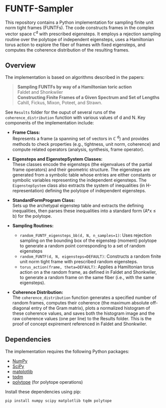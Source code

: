# FUNTF-Sampler

This repository contains a Python implementation for sampling finite unit norm tight frames (FUNTFs). The code constructs frames in the complex vector space ℂ<sup>d</sup> with prescribed eigensteps. It employs a rejection sampling routine over the polytope of independent eigensteps, uses a Hamiltonian torus action to explore the fiber of frames with fixed eigensteps, and computes the coherence distribution of the resulting frames.

## Overview  

The implementation is based on algorithms described in the papers:  

> **Sampling FUNTFs by way of a Hamiltonian toric action**  
> Faldet and Shonkwiler  
> **Constructing Finite Frames of a Given Spectrum and Set of Lengths**  
> Cahill, Fickus, Mixon, Poteet, and Strawn.   

See `Results` folder for the ouput of several runs of the `coherence_distribution` function with various values of d and N. Key components of the implementation include:  

- **Frame Class:**   
Represents a frame (a spanning set of vectors in ℂ <sup>d</sup>) and provides methods to check properties (e.g., tightness, unit norm, coherence) and compute related operators (analysis, synthesis, frame operator).  

- **Eigensteps and EigenstepSystem Classes:**  
These classes encode the eigensteps (the eigenvalues of the partial frame operators) and their geometric structure. The eigensteps are generated from a symbolic table whose entries are either constants or symbolic variables representing the independent eigensteps. The `EigenstepSystem` class also extracts the system of inequalities (in H-representation) defining the polytope of independent eigensteps.    

- **StandardFormProgram Class:**  
Sets up the archetypal eigenstep table and extracts the defining inequalities, then parses these inequalities into a standard form (A*x ≤ b) for the polytope.   

- **Sampling Routines:**  

  - `random_FUNTF_eigensteps_bb(d, N, n_samples=1)`: Uses rejection sampling on the bounding box of the eigenstep (moment) polytope to generate a random point corresponding to a set of random eigensteps
  - `random_FUNTF(d, N, eigensteps=DEFAULT)`: Constructs a random finite unit norm tight frame with prescribed random eigensteps.
  - `torus_action(frame, theta=DEFAULT)`: Applies a Hamiltonian torus action on a the random frame, as defined in Faldet and Shonkwiler, to generate a random frame on the same fiber (i.e., with the same eigensteps).

- **Coherence Distribution:**  
    The `coherence_distribution` function generates a specified number of random frames, computes their coherence (the maximum absolute off-diagonal entry of the Gram matrix), plots a normalized histogram of these coherence values, and saves both the histogram image and the raw coherence values (one per line) to the Results folder. This is the proof of concept expirement referenced in Faldet and Shonkwiler.   

## Dependencies  

The implementation requires the following Python packages:
- [NumPy](https://numpy.org/)
- [SciPy](https://www.scipy.org/)
- [matplotlib](https://matplotlib.org/)
- [tqdm](https://github.com/tqdm/tqdm)
- [polytope](https://github.com/cvxgrp/polytope) (for polytope operations)

Install these dependencies using pip:

```bash
pip install numpy scipy matplotlib tqdm polytope
